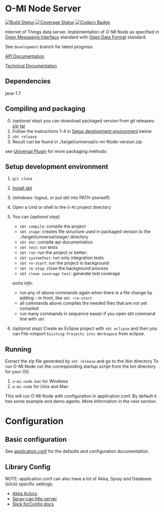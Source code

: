 O-MI Node Server
==============

[![Build Status](https://travis-ci.org/AaltoAsia/O-MI.svg?branch=development)](https://travis-ci.org/AaltoAsia/O-MI)
[![Coverage Status](https://coveralls.io/repos/AaltoAsia/O-MI/badge.svg?branch=development&service=github)](https://coveralls.io/github/AaltoAsia/O-MI?branch=development)
[![Codacy Badge](https://www.codacy.com/project/badge/9f49209c70e24c67bbc1826fde507518)](https://www.codacy.com/app/tkinnunen/O-MI)


Internet of Things data server.
Implementation of O-MI Node as specified in [Open Messaging Interface](https://www2.opengroup.org/ogsys/catalog/C14B) standard with [Open Data Format](https://www2.opengroup.org/ogsys/catalog/C14A) standard.

See `development` branch for latest progress.

[API Documentation](http://pesutykki.mooo.com/dump/Code-Gardeners-api/#package)

[Technical Documentation](https://drive.google.com/folderview?id=0B85FeC7Xf_sSfm9yNnFwTEQxclFCT2s3MUdDd1czWmFCM2FEQjIxTHRHU2xtT2NXUzJNR0U&usp=sharing)

Dependencies
------------
java-1.7


Compiling and packaging
-----------------------
0. (_optional step_) you can download packaged version from git releases: [zip](https://github.com/AaltoAsia/O-MI/releases/download/0.1.7-SNAPSHOT/o-mi-node-0.1.7-SNAPSHOT.zip) [tar](https://github.com/AaltoAsia/O-MI/releases/download/0.1.7-SNAPSHOT/o-mi-node-0.1.7-SNAPSHOT.tgz)
1. Follow the instructions 1-4 in [Setup development environment](#setup-development-environment) below
2. `sbt release`
3. Result can be found in ./target/universal/o-mi-Node-version.zip


see [Universal Plugin](http://www.scala-sbt.org/sbt-native-packager/formats/universal.html)
for more packaging methods

<!---
Currently not supported
Compiling a jar
---------------

1. Follow the instructions 1-4 in [Setup development environment](#setup-development-environment) below
2. `sbt one-jar`
3. Result can be found in `./target/scala-2.11/o-mi-node_2.11-0.1-SNAPSHOT-one-jar.jar`
-->
Setup development environment
-----------------------------

1. `git clone`
2. [Install sbt](http://www.scala-sbt.org/0.13/tutorial/Setup.html)
3. (windows: logout, or put sbt into PATH yourself)
4. Open a cmd or shell to the `O-MI` project directory
5. You can (_optional step_)
    - `sbt compile`: compile the project
    - `sbt stage`: creates file structure used in packaged version to the ./target/universal/stage/ directory
    - `sbt doc`: compile api documentation
    - `sbt test`: run tests
    - `sbt run`: run the project or better:
    - `sbt systemTest`: run only integration tests
    - `sbt re-start`:  run the project in background
    - `sbt re-stop`: close the background process
    - `sbt clean coverage test`: generate test coverage

    _extra info:_
    - run any of above commands again when there is a file change by adding `~` in front, like `sbt ~re-start`
    - all commands above compiles the needed files that are not yet compiled
    - run many commands in sequence easier if you open sbt command line with `sbt`

6. (_optional step_) Create an Eclipse project with `sbt eclipse` and then you can File->import `Existing Projects into Workspace` from eclipse.

Running
-------
Extract the zip file generated by `sbt release` and go to the /bin directory
To run O-MI Node run the corresponding startup script from the bin directory for your OS:

1. `o-mi-node.bat` for Windows
2. `o-mi-node` for Unix and Mac

This will run O-MI Node with configuration in application.conf.
By default it has some example and demo agents.
More Information in the next section.

Configuration
=============

Basic configuration
-------------------

See [application.conf](https://github.com/AaltoAsia/O-MI/blob/master/O-MI%20Node/src/main/resources/application.conf)
for the defaults and configuration documentation.


Library Config
--------------

NOTE: application.conf can also have a lot of Akka, Spray and Database (slick) specific settings:

- [Akka Actors](http://doc.akka.io/docs/akka/2.3.9/general/configuration.html)
- [Spray-can http server](http://spray.io/documentation/1.2.2/spray-can/configuration/)
- [Slick forConfig docs](http://slick.typesafe.com/doc/3.0.0-RC2/api/index.html#slick.jdbc.JdbcBackend$DatabaseFactoryDef@forConfig\(String,Config,Driver\):Database)

